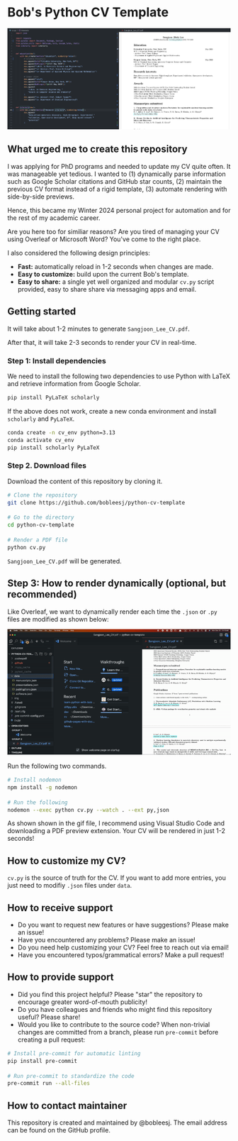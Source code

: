 # Bob's Python CV Template

![Rendered PDF and Python code side by side](img/cv-code-side-by-side.png)

## What urged me to create this repository

I was applying for PhD programs and needed to update my CV quite often. It was manageable yet tedious. I wanted to (1) dynamically parse information such as Google Scholar citations and GitHub star counts, (2) maintain the previous CV format instead of a rigid template, (3) automate rendering with side-by-side previews.

Hence, this became my Winter 2024 personal project for automation and for the rest of my academic career.

Are you here too for similiar reasons? Are you tired of managing your CV using Overleaf or Microsoft Word? You've come to the right place.

I also considered the following design principles:

- **Fast:** automatically reload in 1-2 seconds when changes are made.
- **Easy to customize:** build upon the current Bob's template.
- **Easy to share:** a single yet well organized and modular `cv.py` script provided, easy to share share via messaging apps and email.

## Getting started

It will take about 1-2 minutes to generate `Sangjoon_Lee_CV.pdf`.

After that, it will take 2-3 seconds to render your CV in real-time.

### Step 1: Install dependencies

We need to install the following two dependencies to use Python with LaTeX and retrieve information from Google Scholar.

```bash
pip install PyLaTeX scholarly
```

If the above does not work, create a new conda environment and install `scholarly` and `PyLaTeX`.

```bash
conda create -n cv_env python=3.13
conda activate cv_env
pip install scholarly PyLaTeX
```

### Step 2. Download files

Download the content of this repository by cloning it.

```bash
# Clone the repository
git clone https://github.com/bobleesj/python-cv-template

# Go to the directory
cd python-cv-template

# Render a PDF file
python cv.py
```

`Sangjoon_Lee_CV.pdf` will be generated.

## Step 3: How to render dynamically (optional, but recommended)

Like Overleaf, we want to dynamically render each time the `.json` or `.py` files are modified as shown below:

![Dynamically render you CV](img/dynamic-render-demo.gif)

Run the following two commands.

```bash
# Install nodemon
npm install -g nodemon

# Run the following
nodemon --exec python cv.py --watch . --ext py,json
```

As shown shown in the gif file, I recommend using Visual Studio Code and downloading a PDF preview extension. Your CV will be rendered in just 1-2 seconds!

## How to customize my CV?

`cv.py` is the source of truth for the CV. If you want to add more entries, you just need to modifiy `.json` files under `data`.

## How to receive support

- Do you want to request new features or have suggestions? Please make an issue!
- Have you encountered any problems? Please make an issue!
- Do you need help customizing your CV? Feel free to reach out via email!
- Have you encountered typos/grammatical errors? Make a pull request!

## How to provide support

- Did you find this project helpful? Please "star" the repository to encourage greater word-of-mouth publicity!
- Do you have colleagues and friends who might find this repository useful? Please share!
- Would you like to contribute to the source code? When non-trivial changes are committed from a branch, please run `pre-commit` before creating a pull request:

```bash
# Install pre-commit for automatic linting
pip install pre-commit

# Run pre-commit to standardize the code
pre-commit run --all-files
```

## How to contact maintainer

This repository is created and maintained by @bobleesj. The email address can be found on the GitHub profile.
